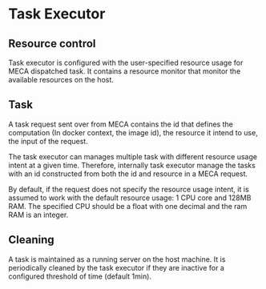 # Task Executor

## Resource control

Task executor is configured with the user-specified resource usage for MECA dispatched task. It contains a resource monitor that monitor the available resources on the host.

## Task

A task request sent over from MECA contains the id that defines the computation (In docker context, the image id), the resource it intend to use, the input of the request.

The task executor can manages multiple task with different resource usage intent at a given time. Therefore, internally task executor manage the tasks with an id constructed from both the id and resource in a MECA request.

By default, if the request does not specify the resource usage intent, it is assumed to work with the default resource usage: 1 CPU core and 128MB RAM. The specified CPU should be a float with one decimal and the ram RAM is an integer.

## Cleaning

A task is maintained as a running server on the host machine. It is periodically cleaned by the task executor if they are inactive for a configured threshold of time (default 1min).
